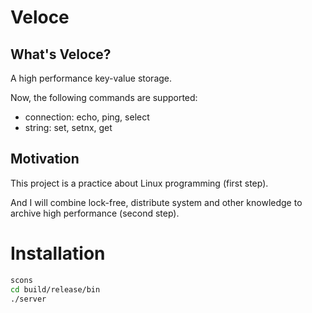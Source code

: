 # Veloce

## What's Veloce?

A high performance key-value storage.

Now, the following commands are supported:

* connection: echo, ping, select
* string: set, setnx, get

## Motivation

This project is a practice about Linux programming (first step).

And I will combine lock-free, distribute system and other knowledge to archive high performance (second step).

# Installation

```bash
scons
cd build/release/bin
./server
```

